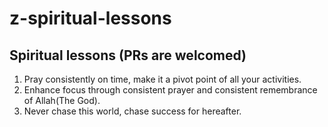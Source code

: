 # z-spiritual-lessons
## Spiritual lessons (PRs are welcomed)

1. Pray consistently on time, make it a pivot point of all your activities.
1. Enhance focus through consistent prayer and consistent remembrance of Allah(The God).
1. Never chase this world, chase success for hereafter.